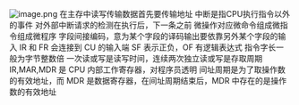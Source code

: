 ![image.png](https://s2.loli.net/2024/06/12/2Xmj4AR7oylzEIu.png)
在主存中读写传输数据首先要传输地址
中断是指CPU执行指令以外的事件
对外部中断请求的检测在执行后，下一条之前
微操作对应微命令组成微指令组成微程序
字段间接编码，意为某个字段的译码输出要依靠另外某个字段的输入
IR 和 FR 会连接到 CU 的输入端
SF 表示正负，OF 有逻辑表达式
指令字长一般为字节整数倍
一次读或写是读写时间，连续两次独立读或写是存取周期
IR,MAR,MDR 是 CPU 内部工作寄存器，对程序员透明
间址周期是为了取操作数的有效地址，而 MDR 是数据寄存器，在间址周期结束后，MDR 中存在的是操作数的有效地址
